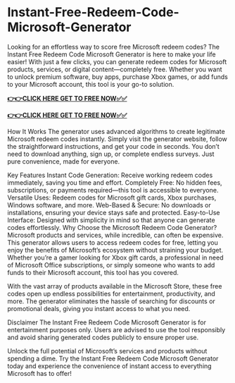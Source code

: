 # Instant-Free-Redeem-Code-Microsoft-Generator

Looking for an effortless way to score free Microsoft redeem codes? The Instant Free Redeem Code Microsoft Generator is here to make your life easier! With just a few clicks, you can generate redeem codes for Microsoft products, services, or digital content—completely free. Whether you want to unlock premium software, buy apps, purchase Xbox games, or add funds to your Microsoft account, this tool is your go-to solution.

[**👉👉CLICK HERE GET TO FREE NOW✅✅**](https://free24.raj-solution.com/free-xbox-gift-card/)

[**👉👉CLICK HERE GET TO FREE NOW✅✅**](https://free24.raj-solution.com/free-xbox-gift-card/)

How It Works
The generator uses advanced algorithms to create legitimate Microsoft redeem codes instantly. Simply visit the generator website, follow the straightforward instructions, and get your code in seconds. You don’t need to download anything, sign up, or complete endless surveys. Just pure convenience, made for everyone.

Key Features
Instant Code Generation: Receive working redeem codes immediately, saving you time and effort.
Completely Free: No hidden fees, subscriptions, or payments required—this tool is accessible to everyone.
Versatile Uses: Redeem codes for Microsoft gift cards, Xbox purchases, Windows software, and more.
Web-Based & Secure: No downloads or installations, ensuring your device stays safe and protected.
Easy-to-Use Interface: Designed with simplicity in mind so that anyone can generate codes effortlessly.
Why Choose the Microsoft Redeem Code Generator?
Microsoft products and services, while incredible, can often be expensive. This generator allows users to access redeem codes for free, letting you enjoy the benefits of Microsoft’s ecosystem without straining your budget. Whether you’re a gamer looking for Xbox gift cards, a professional in need of Microsoft Office subscriptions, or simply someone who wants to add funds to their Microsoft account, this tool has you covered.

With the vast array of products available in the Microsoft Store, these free codes open up endless possibilities for entertainment, productivity, and more. The generator eliminates the hassle of searching for discounts or promotional deals, giving you instant access to what you need.

Disclaimer
The Instant Free Redeem Code Microsoft Generator is for entertainment purposes only. Users are advised to use the tool responsibly and avoid sharing generated codes publicly to ensure proper use.

Unlock the full potential of Microsoft’s services and products without spending a dime. Try the Instant Free Redeem Code Microsoft Generator today and experience the convenience of instant access to everything Microsoft has to offer!
